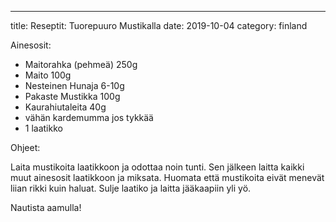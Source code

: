 ---
title: Reseptit: Tuorepuuro Mustikalla
date: 2019-10-04
category: finland

Ainesosit:

- Maitorahka (pehmeä) 250g
- Maito 100g
- Nesteinen Hunaja 6-10g
- Pakaste Mustikka 100g
- Kaurahiutaleita 40g
- vähän kardemumma jos tykkää
- 1 laatikko

Ohjeet:

Laita mustikoita laatikkoon ja odottaa noin tunti. Sen jälkeen laitta kaikki muut ainesosit laatikkoon ja miksata. Huomata että mustikoita eivät menevät liian rikki kuin haluat. Sulje laatiko ja laitta jääkaapiin yli yö.

Nautista aamulla!
